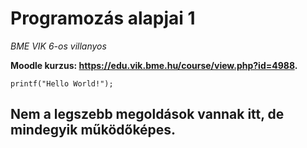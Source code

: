 # Programozás alapjai 1

*BME VIK 6-os villanyos*

**Moodle kurzus: https://edu.vik.bme.hu/course/view.php?id=4988.**

    printf("Hello World!");

## Nem a legszebb megoldások vannak itt, de mindegyik működőképes.